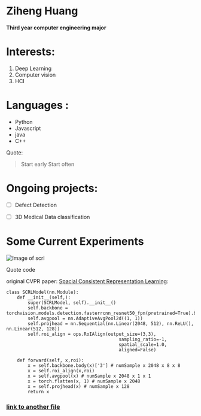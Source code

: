 # Ziheng Huang

**Third year computer engineering major**

# Interests:
1. Deep Learning
2. Computer vision
3. HCI

# Languages :
-   Python
-   Javascript
-   java
-   C++

Quote:
> Start early Start often

# Ongoing projects:

- [ ] Defect Detection
- [ ] 3D Medical Data classification


# Some Current Experiments

![Image of scrl](https://raw.githubusercontent.com/kakaobrain/scrl/master/images/overview.png)


Quote code 

original CVPR paper: [Spacial Consistent Representation Learning](https://arxiv.org/abs/2103.06122):

```
class SCRLModel(nn.Module):
    def __init__(self,):
        super(SCRLModel, self).__init__()
        self.backbone = torchvision.models.detection.fasterrcnn_resnet50_fpn(pretrained=True).backbone
        self.avgpool = nn.AdaptiveAvgPool2d((1, 1))
        self.projhead = nn.Sequential(nn.Linear(2048, 512), nn.ReLU(), nn.Linear(512, 128))
        self.roi_align = ops.RoIAlign(output_size=(3,3),
                                          sampling_ratio=-1,
                                          spatial_scale=1.0,
                                          aligned=False)

    def forward(self, x,roi):
        x = self.backbone.body(x)['3'] # numSample x 2048 x 8 x 8
        x = self.roi_align(x,roi)
        x = self.avgpool(x) # numSample x 2048 x 1 x 1
        x = torch.flatten(x, 1) # numSample x 2048
        x = self.projhead(x) # numSample x 128
        return x
```


### [link to another file](index2.md)
